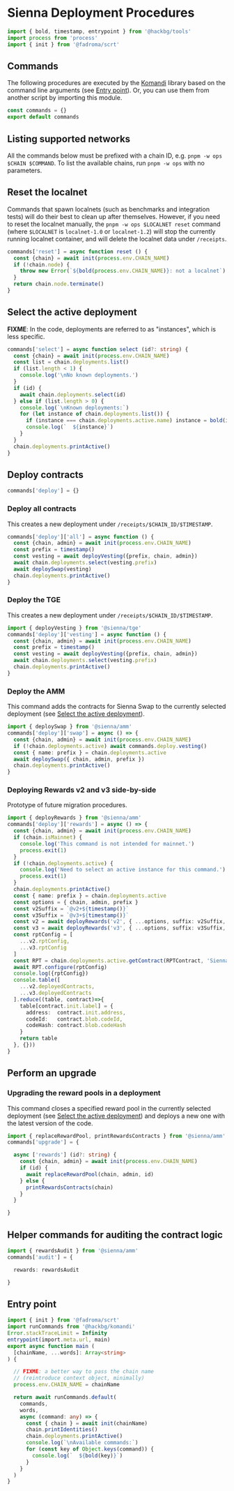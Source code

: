 # Sienna Deployment Procedures

```typescript
import { bold, timestamp, entrypoint } from '@hackbg/tools'
import process from 'process'
import { init } from '@fadroma/scrt'
```

## Commands

The following procedures are executed by the [Komandi](https://github.com/hackbg/fadroma/tree/21.12/packages/komandi)
library based on the command line arguments (see [Entry point](#entry-point)). Or, you can
use them from another script by importing this module.

```typescript
const commands = {}
export default commands
```

## Listing supported networks

All the commands below must be prefixed with a chain ID, e.g. `pnpm -w ops $CHAIN $COMMAND`.
To list the available chains, run `pnpm -w ops` with no parameters.

## Reset the localnet

Commands that spawn localnets (such as benchmarks and integration tests)
will do their best to clean up after themselves. However, if you need to
reset the localnet manually, the `pnpm -w ops $LOCALNET reset` command
(where `$LOCALNET` is `localnet-1.0` or `localnet-1.2`) will stop the
currently running localnet container, and will delete the localnet data under `/receipts`.

```typescript
commands['reset'] = async function reset () {
  const {chain} = await init(process.env.CHAIN_NAME)
  if (!chain.node) {
    throw new Error(`${bold(process.env.CHAIN_NAME)}: not a localnet`)
  }
  return chain.node.terminate()
}
```

## Select the active deployment

**FIXME**: In the code, deployments are referred to as "instances", which is less specific.

```typescript
commands['select'] = async function select (id?: string) {
  const {chain} = await init(process.env.CHAIN_NAME)
  const list = chain.deployments.list()
  if (list.length < 1) {
    console.log('\nNo known deployments.')
  }
  if (id) {
    await chain.deployments.select(id)
  } else if (list.length > 0) {
    console.log(`\nKnown deployments:`)
    for (let instance of chain.deployments.list()) {
      if (instance === chain.deployments.active.name) instance = bold(instance)
      console.log(`  ${instance}`)
    }
  }
  chain.deployments.printActive()
}
```

## Deploy contracts

```typescript
commands['deploy'] = {}
```

### Deploy all contracts

This creates a new deployment under `/receipts/$CHAIN_ID/$TIMESTAMP`.

```typescript
commands['deploy']['all'] = async function () {
  const {chain, admin} = await init(process.env.CHAIN_NAME)
  const prefix = timestamp()
  const vesting = await deployVesting({prefix, chain, admin})
  await chain.deployments.select(vesting.prefix)
  await deploySwap(vesting)
  chain.deployments.printActive()
}
```

### Deploy the TGE

This creates a new deployment under `/receipts/$CHAIN_ID/$TIMESTAMP`.

```typescript
import { deployVesting } from '@sienna/tge'
commands['deploy']['vesting'] = async function () {
  const {chain, admin} = await init(process.env.CHAIN_NAME)
  const prefix = timestamp()
  const vesting = await deployVesting({prefix, chain, admin})
  await chain.deployments.select(vesting.prefix)
  chain.deployments.printActive()
}
```

### Deploy the AMM

This command adds the contracts for Sienna Swap to the currently selected deployment
(see [Select the active deployment](#select-the-active-deployment)).

```typescript
import { deploySwap } from '@sienna/amm'
commands['deploy']['swap'] = async () => {
  const {chain, admin} = await init(process.env.CHAIN_NAME)
  if (!chain.deployments.active) await commands.deploy.vesting()
  const { name: prefix } = chain.deployments.active
  await deploySwap({ chain, admin, prefix })
  chain.deployments.printActive()
}
```

### Deploying Rewards v2 and v3 side-by-side

Prototype of future migration procedures.

```typescript
import { deployRewards } from '@sienna/amm'
commands['deploy']['rewards'] = async () => {
  const {chain, admin} = await init(process.env.CHAIN_NAME)
  if (chain.isMainnet) {
    console.log('This command is not intended for mainnet.')
    process.exit(1)
  }
  if (!chain.deployments.active) {
    console.log('Need to select an active instance for this command.')
    process.exit(1)
  }
  chain.deployments.printActive()
  const { name: prefix } = chain.deployments.active
  const options = { chain, admin, prefix }
  const v2Suffix = `@v2+${timestamp()}`
  const v3Suffix = `@v3+${timestamp()}`
  const v2 = await deployRewards('v2', { ...options, suffix: v2Suffix, split: 0.5, ref: 'rewards-2.1.2' })
  const v3 = await deployRewards('v3', { ...options, suffix: v3Suffix, split: 0.5, ref: 'HEAD' })
  const rptConfig = [
    ...v2.rptConfig,
    ...v3.rptConfig
  ]
  const RPT = chain.deployments.active.getContract(RPTContract, 'SiennaRPT', admin)
  await RPT.configure(rptConfig)
  console.log({rptConfig})
  console.table([
    ...v2.deployedContracts,
    ...v3.deployedContracts
  ].reduce((table, contract)=>{
    table[contract.init.label] = {
      address:  contract.init.address,
      codeId:   contract.blob.codeId,
      codeHash: contract.blob.codeHash
    }
    return table
  }, {}))
}
```

## Perform an upgrade

### Upgrading the reward pools in a deployment

This command closes a specified reward pool in the currently selected deployment
(see [Select the active deployment](#select-the-active-deployment)) and deploys a new one
with the latest version of the code.

```typescript
import { replaceRewardPool, printRewardsContracts } from '@sienna/amm'
commands['upgrade'] = {

  async ['rewards'] (id?: string) {
    const {chain, admin} = await init(process.env.CHAIN_NAME)
    if (id) {
      await replaceRewardPool(chain, admin, id)
    } else {
      printRewardsContracts(chain)
    }
  }

}
```

## Helper commands for auditing the contract logic

```typescript
import { rewardsAudit } from '@sienna/amm'
commands['audit'] = {

  rewards: rewardsAudit

}
```

## Entry point

```typescript
import { init } from '@fadroma/scrt'
import runCommands from '@hackbg/komandi'
Error.stackTraceLimit = Infinity
entrypoint(import.meta.url, main)
export async function main (
  [chainName, ...words]: Array<string>
) {

  // FIXME: a better way to pass the chain name
  // (reintroduce context object, minimally)
  process.env.CHAIN_NAME = chainName

  return await runCommands.default(
    commands,
    words,
    async (command: any) => {
      const { chain } = await init(chainName)
      chain.printIdentities()
      chain.deployments.printActive()
      console.log(`\nAvailable commands:`)
      for (const key of Object.keys(command)) {
        console.log(`  ${bold(key)}`)
      }
    }
  )
}
```

